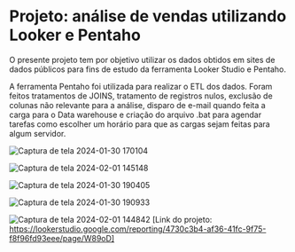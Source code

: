 # Projeto: análise de vendas utilizando Looker e Pentaho

O presente projeto tem por objetivo utilizar os dados obtidos em sites de dados públicos para fins de estudo da ferramenta Looker Studio e Pentaho.

A ferramenta Pentaho foi utilizada para realizar o ETL dos dados. Foram feitos tratamentos de JOINS, tratamento de registros nulos, exclusão de colunas não relevante para a análise, 
disparo de e-mail quando feita a carga para o Data warehouse e criação do arquivo .bat para agendar tarefas como escolher um horário para que as cargas sejam feitas para algum servidor.

![Captura de tela 2024-01-30 170104](https://github.com/giovanakinocita/vendas-internet-looker/assets/99563440/5d7b887d-8dd9-4691-beeb-11ddcaf36cf0)

![Captura de tela 2024-02-01 145148](https://github.com/giovanakinocita/vendas-internet-looker/assets/99563440/07d5189c-bf3f-4125-9664-9a073e7a37be)

![Captura de tela 2024-01-30 190405](https://github.com/giovanakinocita/vendas-internet-looker/assets/99563440/eb1d444a-2980-43bd-b7c4-3ceeaf2a14cd)

![Captura de tela 2024-01-30 190933](https://github.com/giovanakinocita/vendas-internet-looker/assets/99563440/26a09d65-61bf-4fd4-a0d4-ecbf252a353a)

![Captura de tela 2024-02-01 144842](https://github.com/giovanakinocita/vendas-internet-looker/assets/99563440/1eee33cd-3185-4955-9613-f4d334794fb1)
[Link do projeto: https://lookerstudio.google.com/reporting/4730c3b4-af36-41fc-9f75-f8f96fd93eee/page/W89oD]
